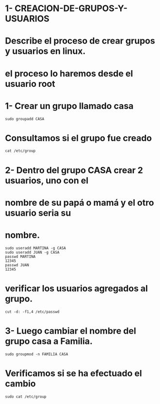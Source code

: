 # 1- CREACION-DE-GRUPOS-Y-USUARIOS
# Describe el proceso de crear grupos y usuarios en linux. 
# el proceso lo haremos desde el usuario root

# 1-  Crear un grupo llamado casa
    sudo groupadd CASA 
# Consultamos si el grupo fue creado 
    cat /etc/group
    
# 2- Dentro del grupo CASA crear 2 usuarios, uno con el
# nombre de su papá o mamá y el otro usuario seria su
# nombre.
    sudo useradd MARTINA -g CASA 
    sudo useradd JUAN -g CASA
    passwd MARTINA 
    12345 
    passwd JUAN 
    12345 
# verificar los usuarios agregados al grupo.
    cut -d: -f1,4 /etc/passwd
    
# 3- Luego cambiar el nombre del grupo casa a Familia.
    sudo groupmod -n FAMILIA CASA 
# Verificamos si se ha efectuado el cambio 
    sudo cat /etc/group 

        



